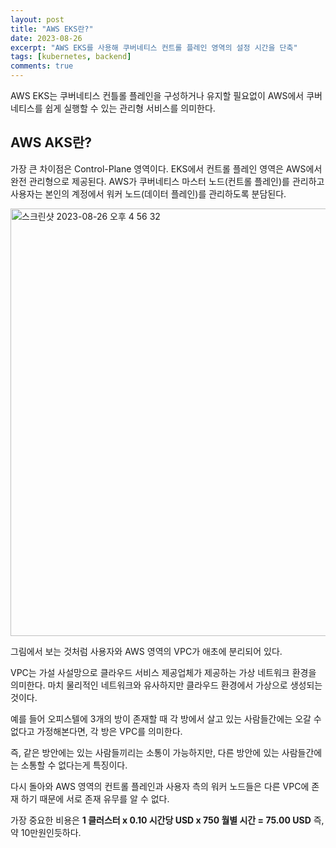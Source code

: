 ```yaml
---
layout: post
title: "AWS EKS란?"
date: 2023-08-26
excerpt: "AWS EKS를 사용해 쿠버네티스 컨트롤 플레인 영역의 설정 시간을 단축"
tags: [kubernetes, backend]
comments: true
---
```


AWS EKS는 쿠버네티스 컨틀롤 플레인을 구성하거나 유지할 필요없이 AWS에서 쿠버네티스를 쉽게 실행할 수 있는 관리형 서비스를 의미한다. 

## AWS AKS란?

가장 큰 차이점은 Control-Plane 영역이다. EKS에서 컨트롤 플레인 영역은 AWS에서 완전 관리형으로 제공된다. AWS가 쿠버네티스 마스터 노드(컨트롤 플레인)를 관리하고 사용자는 본인의 계정에서 워커 노드(데이터 플레인)를 관리하도록 분담된다. 

<img width="684" alt="스크린샷 2023-08-26 오후 4 56 32" src="https://github.com/MinChangJeong/minchangjeong.github.io/assets/65451455/8e8a60d7-2419-434c-9ab5-5cc7de6fa3fb">

그림에서 보는 것처럼 사용자와 AWS 영역의 VPC가 애초에 분리되어 있다. 

VPC는 가설 사설망으로 클라우드 서비스 제공업체가 제공하는 가상 네트워크 환경을 의미한다. 마치 물리적인 네트워크와 유사하지만 클라우드 환경에서 가상으로 생성되는 것이다. 

예를 들어 오피스텔에 3개의 방이 존재할 때 각 방에서 살고 있는 사람들간에는 오갈 수 없다고 가정해본다면, 각 방은 VPC를 의미한다. 

즉, 같은 방안에는 있는 사람들끼리는 소통이 가능하지만, 다른 방안에 있는 사람들간에는 소통할 수 없다는게 특징이다. 

다시 돌아와 AWS 영역의 컨트롤 플레인과 사용자 측의 워커 노드들은 다른 VPC에 존재 하기 때문에 서로 존재 유무를 알 수 없다. 

가장 중요한 비용은 **1 클러스터 x 0.10 시간당 USD x 750 월별 시간 = 75.00 USD** 즉, 약 10만원인듯하다. 


